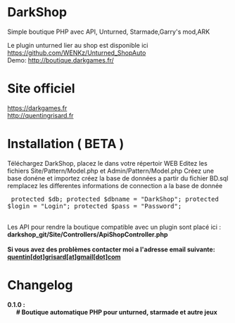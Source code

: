 DarkShop
========================

Simple boutique PHP avec API,
Unturned, Starmade,Garry's mod,ARK

Le plugin unturned lier au shop est disponible ici https://github.com/WENKz/Unturned_ShopAuto
<br/>Demo: http://boutique.darkgames.fr/

Site officiel
========================
https://darkgames.fr<br/>
http://quentingrisard.fr

Installation ( BETA )
========================

Téléchargez DarkShop, placez le dans votre répertoir WEB
Editez les fichiers Site/Pattern/Model.php et Admin/Pattern/Model.php 
Créez une base donéne et importez créez la base de données a partir du fichier BD.sql
remplacez les differentes informations de connection a la base de donnée
    <pre>
    protected $db;
    protected $dbname = "DarkShop";
    protected $login = "Login";
    protected $pass = "Password";
    </pre>


<br/>
Les API pour rendre la boutique compatible avec un plugin sont placé ici : <strong>darkshop_git/Site/Controllers/ApiShopController.php<strong><br><br/>
Si vous avez des problèmes contacter moi a l'adresse email suivante:  <a href="mailto:quentin.grisard@gmail.com" title="quentin grisard">quentin[dot]grisard[at]gmail[dot]com</a>

Changelog
========================
0.1.0 : <br/>
&nbsp;&nbsp;&nbsp;&nbsp;&nbsp;&nbsp;# Boutique automatique PHP pour unturned, starmade et autre jeux<br/>
